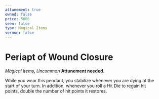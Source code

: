 ```yaml
---
attunement: true
owned: false
price: 5000
seen: false
type: Magical Items
vermun: false
---
```

# Periapt of Wound Closure

*Magical Items, Uncommon* **Attunement needed.**

While you wear this pendant, you stabilize whenever you are dying at the start of your turn. In addition, whenever you roll a Hit Die to regain hit points, double the number of hit points it restores.